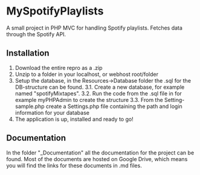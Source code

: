 MySpotifyPlaylists
==================

A small project in PHP MVC for handling Spotify playlists. Fetches data through the Spotify API.

## Installation

1. Download the entire repro as a .zip
2. Unzip to a folder in your localhost, or webhost root/folder
3. Setup the database, in the Resources->Database folder the .sql for the DB-structure can be found.
    3.1. Create a new database, for example named "spotifyMixtapes".
    3.2. Run the code from the .sql file in for example myPHPAdmin to create the structure
    3.3. From the Setting-sample.php create a Settings.php file containing the path and login information for your database
4. The application is up, installed and ready to go!

## Documentation

In the folder "_Documentation" all the documentation for the project can be found. Most of the documents are hosted
on Google Drive, which means you will find the links for these documents in .md files.
